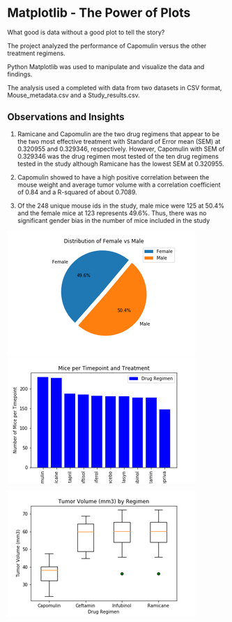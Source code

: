 
# Matplotlib - The Power of Plots

What good is data without a good plot to tell the story?

The project analyzed the performance of Capomulin versus the other treatment regimens.

Python Matplotlib was used to manipulate and visualize the data and findings. 

The analysis used a completed with data from two datasets in CSV format, Mouse_metadata.csv and a Study_results.csv.

## Observations and Insights

1. Ramicane and Capomulin are the two drug regimens that appear to be the two most effective treatment with Standard of Error mean (SEM) at 0.320955 and 0.329346, respectively.      However, Capomulin with SEM of 0.329346 was the drug regimen most tested of the ten drug regimens tested in the study although Ramicane has the lowest SEM at 0.320955.

2. Capomulin showed to have a high positive correlation between the mouse weight and average tumor volume with a correlation coefficient of 0.84 and a R-squared of about 0.7089.

3. Of the 248 unique mouse ids in the study, male mice were 125 at 50.4% and the female mice at 123 represents 49.6%. Thus, there was no significant gender bias in the number of      mice included in the study



![](images/Distribution%20Female%20vs%20Male.png)  ![](images/Number%20of%20Mice%20per%20Timepoint.png)




 ![](images/Tumor%20Volume%20(mm3)%20by%20Regimen.png)
